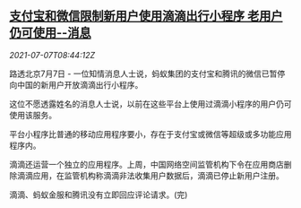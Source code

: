 <!--1625648462000-->
[支付宝和微信限制新用户使用滴滴出行小程序 老用户仍可使用--消息](https://cn.reuters.com/article/alipay-wechat-didi-app-0707-idCNKCS2ED0PU)
------

<div><i>2021-07-07T08:44:12Z</i></div><p>路透北京7月7日 - 一位知情消息人士说，蚂蚁集团的支付宝和腾讯的微信已暂停向中国的新用户开放滴滴出行小程序。</p><p>这位不愿透露姓名的消息人士说，以前在这些平台上使用过滴滴小程序的用户仍可使用该服务。</p><p>平台小程序比普通的移动应用程序要小，存在于支付宝或微信等超级或多功能应用程序内。</p><p>滴滴还运营一个独立的应用程序。上周，中国网络空间监管机构下令在应用商店删除滴滴应用，在监管机构称滴滴非法收集用户数据后，滴滴已停止新用户注册。</p><p>滴滴、蚂蚁金服和腾讯没有立即回应评论请求。(完)</p>
